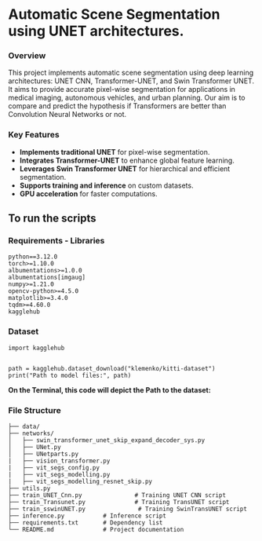 # Automatic Scene Segmentation using UNET architectures. 


### Overview 
This project implements automatic scene segmentation using  deep learning architectures: UNET CNN, Transformer-UNET, and Swin Transformer UNET. It aims to provide accurate pixel-wise segmentation for applications in medical imaging, autonomous vehicles, and urban planning. Our aim is to compare and predict the hypothesis if Transformers are better than Convolution Neural Networks or not.

### Key Features 

- **Implements traditional UNET** for pixel-wise segmentation.
- **Integrates Transformer-UNET** to enhance global feature learning.
- **Leverages Swin Transformer UNET** for hierarchical and efficient segmentation.
- **Supports training and inference** on custom datasets.
- **GPU acceleration** for faster computations.

## To run the scripts

### Requirements - Libraries
```
python==3.12.0
torch>=1.10.0
albumentations>=1.0.0
albumentations[imgaug]
numpy>=1.21.0
opencv-python>=4.5.0
matplotlib>=3.4.0
tqdm>=4.60.0
kagglehub
```

### Dataset

```
import kagglehub


path = kagglehub.dataset_download("klemenko/kitti-dataset")
print("Path to model files:", path)
```
**On the Terminal, this code will depict the Path to the dataset:**


### File Structure

```
├── data/     
├── networks/              
│   ├── swin_transformer_unet_skip_expand_decoder_sys.py
│   ├── UNet.py
│   ├── UNetparts.py
|   ├── vision_transformer.py
|   ├── vit_segs_config.py
|   ├── vit_segs_modelling.py
|   ├── vit_segs_modelling_resnet_skip.py
├── utils.py
├── train_UNET_Cnn.py               # Training UNET CNN script
├── train_Transunet.py              # Training TransUNET script
├── train_sswinUNET.py               # Training SwinTransUNET script
├── inference.py           # Inference script
├── requirements.txt       # Dependency list
└── README.md              # Project documentation

```

